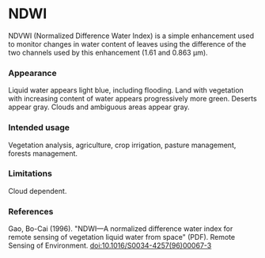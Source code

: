 # NDWI

NDVWI (Normalized Difference Water Index) is a simple enhancement used to monitor changes in water content of leaves using the difference of the two channels used by this enhancement (1.61 and 0.863 µm).

### Appearance

Liquid water appears light blue, including flooding.
Land with vegetation with increasing content of water appears progressively more green.
Deserts appear gray.
Clouds and ambiguous areas appear gray.


### Intended usage

Vegetation analysis, agriculture, crop irrigation, pasture management, forests management.

### Limitations

Cloud dependent.

### References

Gao, Bo-Cai (1996). "NDWI—A normalized difference water index for remote sensing of vegetation liquid water from space" (PDF). Remote Sensing of Environment. [doi:10.1016/S0034-4257(96)00067-3](https://doi.org/10.1016%2FS0034-4257%2896%2900067-3)
